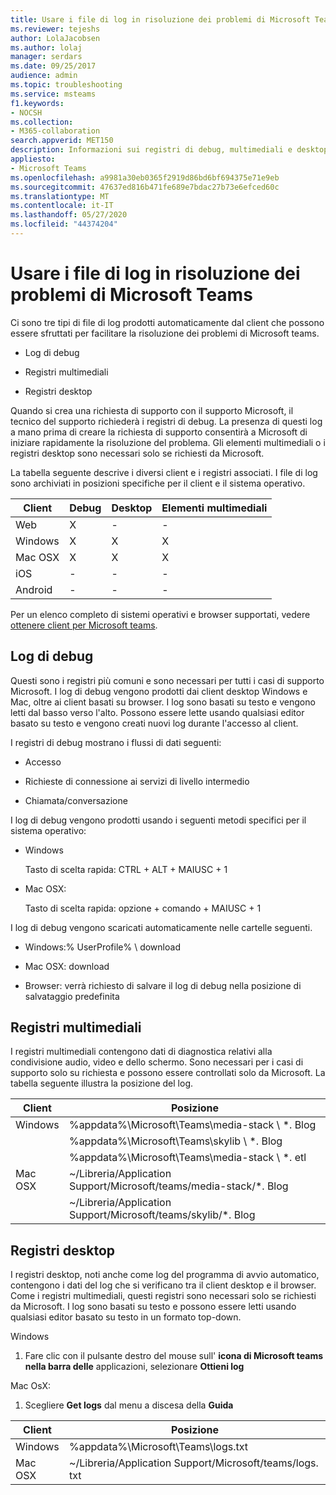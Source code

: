 ```yaml
---
title: Usare i file di log in risoluzione dei problemi di Microsoft Teams
ms.reviewer: tejeshs
author: LolaJacobsen
ms.author: lolaj
manager: serdars
ms.date: 09/25/2017
audience: admin
ms.topic: troubleshooting
ms.service: msteams
f1.keywords:
- NOCSH
ms.collection:
- M365-collaboration
search.appverid: MET150
description: Informazioni sui registri di debug, multimediali e desktop prodotti da Microsoft teams, dove possono essere trovati e come possono essere utili per la risoluzione dei problemi.
appliesto:
- Microsoft Teams
ms.openlocfilehash: a9981a30eb0365f2919d86bd6bf694375e71e9eb
ms.sourcegitcommit: 47637ed816b471fe689e7bdac27b73e6efced60c
ms.translationtype: MT
ms.contentlocale: it-IT
ms.lasthandoff: 05/27/2020
ms.locfileid: "44374204"
---
```

<a name="use-log-files-in-troubleshooting-microsoft-teams"></a>Usare i file di log in risoluzione dei problemi di Microsoft Teams
=================================================

Ci sono tre tipi di file di log prodotti automaticamente dal client che possono essere sfruttati per facilitare la risoluzione dei problemi di Microsoft teams.

-   Log di debug

-   Registri multimediali

-   Registri desktop

Quando si crea una richiesta di supporto con il supporto Microsoft, il tecnico del supporto richiederà i registri di debug. La presenza di questi log a mano prima di creare la richiesta di supporto consentirà a Microsoft di iniziare rapidamente la risoluzione del problema. Gli elementi multimediali o i registri desktop sono necessari solo se richiesti da Microsoft.

La tabella seguente descrive i diversi client e i registri associati. I file di log sono archiviati in posizioni specifiche per il client e il sistema operativo.


|Client |Debug|Desktop|Elementi multimediali|
|---------|---------|---------|---------|
|Web    |X         |-         |-         |
|Windows     |X         |X         |X         |
|Mac OSX     |X         |X         |X         |
|iOS     |-         |-         |-         |
|Android     |-         |-         |-         |

Per un elenco completo di sistemi operativi e browser supportati, vedere [ottenere client per Microsoft teams](get-clients.md).

<a name="debug-logs"></a>Log di debug
---------------------------

Questi sono i registri più comuni e sono necessari per tutti i casi di supporto Microsoft. I log di debug vengono prodotti dai client desktop Windows e Mac, oltre ai client basati su browser. I log sono basati su testo e vengono letti dal basso verso l'alto. Possono essere lette usando qualsiasi editor basato su testo e vengono creati nuovi log durante l'accesso al client.

I registri di debug mostrano i flussi di dati seguenti:

-   Accesso

-   Richieste di connessione ai servizi di livello intermedio

-   Chiamata/conversazione

I log di debug vengono prodotti usando i seguenti metodi specifici per il sistema operativo:

-   Windows

      Tasto di scelta rapida: CTRL + ALT + MAIUSC + 1

-   Mac OSX:

      Tasto di scelta rapida: opzione + comando + MAIUSC + 1

I log di debug vengono scaricati automaticamente nelle cartelle seguenti.

-   Windows:% UserProfile% \\ download

-   Mac OSX: download

-   Browser: verrà richiesto di salvare il log di debug nella posizione di salvataggio predefinita

<a name="media-logs"></a>Registri multimediali
---------------------------

I registri multimediali contengono dati di diagnostica relativi alla condivisione audio, video e dello schermo. Sono necessari per i casi di supporto solo su richiesta e possono essere controllati solo da Microsoft. La tabella seguente illustra la posizione del log.


|Client |Posizione |
|---------|---------|
|Windows     |%appdata%\Microsoft\Teams\media-stack \\ *. Blog         |
|            |%appdata%\Microsoft\Teams\skylib \\ *. Blog
|            |%appdata%\Microsoft\Teams\media-stack \\ *. etl         |
|Mac OSX     |~/Libreria/Application Support/Microsoft/teams/media-stack/*. Blog         |
|            |~/Libreria/Application Support/Microsoft/teams/skylib/*. Blog         |



<a name="desktop-logs"></a>Registri desktop
---------------------

I registri desktop, noti anche come log del programma di avvio automatico, contengono i dati del log che si verificano tra il client desktop e il browser. Come i registri multimediali, questi registri sono necessari solo se richiesti da Microsoft. I log sono basati su testo e possono essere letti usando qualsiasi editor basato su testo in un formato top-down.

Windows

1.  Fare clic con il pulsante destro del mouse sull' **icona di Microsoft teams nella barra delle** applicazioni, selezionare **Ottieni log**

Mac OsX:

1.  Scegliere **Get logs** dal menu a discesa della **Guida**

|Client |Posizione |
|---------|---------|
|Windows     |%appdata%\Microsoft\Teams\logs.txt         |
|Mac OSX     |~/Libreria/Application Support/Microsoft/teams/logs. txt         |
